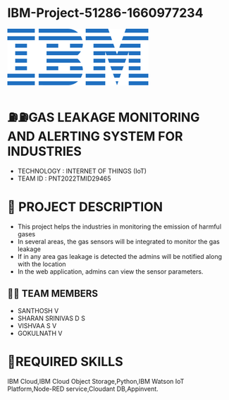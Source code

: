 # IBM-Project-51286-1660977234


<!-- PROJECT LOGO -->
  
   <a href="https://github.com/IBM-EPBL/IBM-Project-51286-1660977234">
  <img src="https://raw.githubusercontent.com/santhosh191221/santhosh191221/main/IBM_logo.svg.png" alt="Logo" width="320" height="128">
 </a>

<br/>

<div align= left>
  
  
  
</div>


# ⛽⛽GAS LEAKAGE MONITORING AND ALERTING SYSTEM FOR INDUSTRIES

- TECHNOLOGY : INTERNET OF THINGS (IoT)
- TEAM ID : PNT2022TMID29465

# 📑 PROJECT DESCRIPTION
- This project helps the industries in monitoring the emission of harmful gases
- In several areas, the gas sensors will be integrated to monitor the gas leakage
- If in any area gas leakage is detected the admins will be notified along with the location
- In the web application, admins can view the sensor parameters.

## 👨‍💻 TEAM MEMBERS
- SANTHOSH V
- SHARAN SRINIVAS  D S
- VISHVAA S V 
- GOKULNATH V 


# 🎯REQUIRED SKILLS

IBM Cloud,IBM Cloud Object Storage,Python,IBM Watson IoT Platform,Node-RED service,Cloudant DB,Appinvent.

